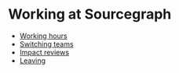 # Working at Sourcegraph
- [Working hours](working-hours.md)
- [Switching teams](switching-teams.md)
- [Impact reviews](../../departments/people-ops/process/impact-reviews.md)
- [Leaving](leaving.md)
